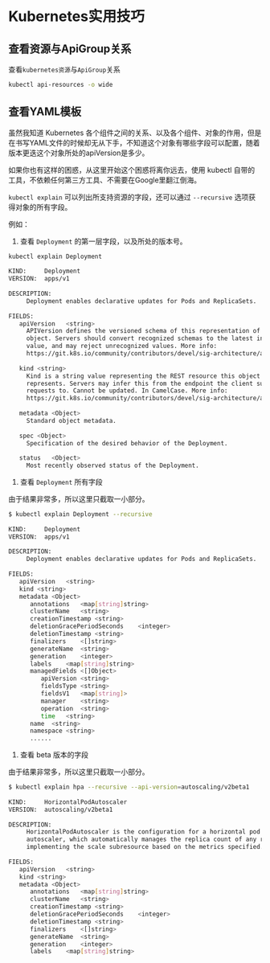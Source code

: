 # Kubernetes实用技巧

## 查看资源与ApiGroup关系

查看`kubernetes资源`与`ApiGroup`关系

```bash
kubectl api-resources -o wide
```

## 查看YAML模板

虽然我知道 Kubernetes 各个组件之间的关系、以及各个组件、对象的作用，但是在书写YAML文件的时候却无从下手，不知道这个对象有哪些字段可以配置，随着版本更迭这个对象所处的apiVersion是多少。

如果你也有这样的困惑，从这里开始这个困惑将离你远去，使用 kubectl 自带的工具，不依赖任何第三方工具、不需要在Google里翻江倒海。

`kubectl explain` 可以列出所支持资源的字段，还可以通过 `--recursive` 选项获得对象的所有字段。

例如：

1. 查看 `Deployment` 的第一层字段，以及所处的版本号。

```bash
kubectl explain Deployment
 
KIND:     Deployment
VERSION:  apps/v1
 
DESCRIPTION:
     Deployment enables declarative updates for Pods and ReplicaSets.
 
FIELDS:
   apiVersion	<string>
     APIVersion defines the versioned schema of this representation of an
     object. Servers should convert recognized schemas to the latest internal
     value, and may reject unrecognized values. More info:
     https://git.k8s.io/community/contributors/devel/sig-architecture/api-conventions.md#resources
 
   kind	<string>
     Kind is a string value representing the REST resource this object
     represents. Servers may infer this from the endpoint the client submits
     requests to. Cannot be updated. In CamelCase. More info:
     https://git.k8s.io/community/contributors/devel/sig-architecture/api-conventions.md#types-kinds
 
   metadata	<Object>
     Standard object metadata.
 
   spec	<Object>
     Specification of the desired behavior of the Deployment.
 
   status	<Object>
     Most recently observed status of the Deployment.
```

1. 查看 `Deployment` 所有字段

由于结果非常多，所以这里只截取一小部分。

```bash
$ kubectl explain Deployment --recursive
 
KIND:     Deployment
VERSION:  apps/v1
 
DESCRIPTION:
     Deployment enables declarative updates for Pods and ReplicaSets.
 
FIELDS:
   apiVersion	<string>
   kind	<string>
   metadata	<Object>
      annotations	<map[string]string>
      clusterName	<string>
      creationTimestamp	<string>
      deletionGracePeriodSeconds	<integer>
      deletionTimestamp	<string>
      finalizers	<[]string>
      generateName	<string>
      generation	<integer>
      labels	<map[string]string>
      managedFields	<[]Object>
         apiVersion	<string>
         fieldsType	<string>
         fieldsV1	<map[string]>
         manager	<string>
         operation	<string>
         time	<string>
      name	<string>
      namespace	<string>
      ......
```

1. 查看 beta 版本的字段

由于结果非常多，所以这里只截取一小部分。

```bash
$ kubectl explain hpa --recursive --api-version=autoscaling/v2beta1
 
KIND:     HorizontalPodAutoscaler
VERSION:  autoscaling/v2beta1
 
DESCRIPTION:
     HorizontalPodAutoscaler is the configuration for a horizontal pod
     autoscaler, which automatically manages the replica count of any resource
     implementing the scale subresource based on the metrics specified.
 
FIELDS:
   apiVersion	<string>
   kind	<string>
   metadata	<Object>
      annotations	<map[string]string>
      clusterName	<string>
      creationTimestamp	<string>
      deletionGracePeriodSeconds	<integer>
      deletionTimestamp	<string>
      finalizers	<[]string>
      generateName	<string>
      generation	<integer>
      labels	<map[string]string>
```